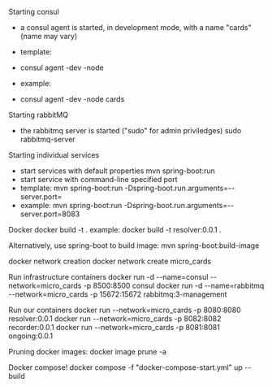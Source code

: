 

Starting consul
- a consul agent is started, in development mode, with a name "cards" (name may vary)
- template:
- consul agent -dev -node <nodeName>

- example:
- consul agent -dev -node cards

Starting rabbitMQ
- the rabbitmq server is started ("sudo" for admin priviledges)
sudo rabbitmq-server

Starting individual services
- start services with default properties
mvn spring-boot:run 
- start service with command-line specified port
- template:
mvn spring-boot:run -Dspring-boot.run.arguments=--server.port=<portNumber>
- example:
mvn spring-boot:run -Dspring-boot.run.arguments=--server.port=8083


Docker
docker build -t <tag-service-name-version> .
example:
docker build -t resolver:0.0.1 .

Alternatively, use spring-boot to build image:
mvn spring-boot:build-image


docker network creation
docker network create micro_cards

Run infrastructure containers
docker run -d --name=consul --network=micro_cards -p 8500:8500 consul
docker run -d --name=rabbitmq --network=micro_cards -p 15672:15672 rabbitmq:3-management

Run our containers
docker run --network=micro_cards -p 8080:8080 resolver:0.0.1
docker run --network=micro_cards -p 8082:8082 recorder:0.0.1
docker run --network=micro_cards -p 8081:8081 ongoing:0.0.1

Pruning docker images:
docker image prune -a

Docker compose!
docker compose -f "docker-compose-start.yml" up --build
